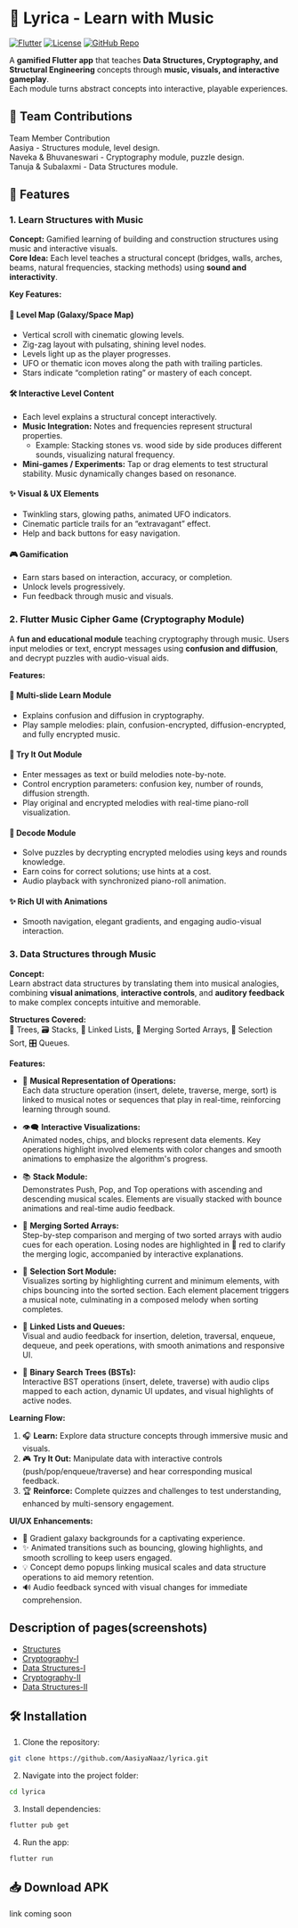 # 🎵 Lyrica - Learn with Music

[![Flutter](https://img.shields.io/badge/Flutter-2.10-blue?logo=flutter&logoColor=white)](https://flutter.dev/)
[![License](https://img.shields.io/badge/License-MIT-green)](LICENSE)
[![GitHub Repo](https://img.shields.io/badge/GitHub-Repo-black?logo=github&logoColor=white)](https://github.com/AasiyaNaaz/lyrica)

A **gamified Flutter app** that teaches **Data Structures, Cryptography, and Structural Engineering** concepts through **music, visuals, and interactive gameplay**.  
Each module turns abstract concepts into interactive, playable experiences.


## 📌 Team Contributions
Team Member              Contribution   
Aasiya                 - Structures module, level design.  
Naveka & Bhuvaneswari  - Cryptography module, puzzle design.  
Tanuja & Subalaxmi     - Data Structures module.  


## 🚀 Features

### 1. Learn Structures with Music
**Concept:** Gamified learning of building and construction structures using music and interactive visuals.  
**Core Idea:** Each level teaches a structural concept (bridges, walls, arches, beams, natural frequencies, stacking methods) using **sound and interactivity**.

**Key Features:**

#### 🌌 Level Map (Galaxy/Space Map)
- Vertical scroll with cinematic glowing levels.  
- Zig-zag layout with pulsating, shining level nodes.  
- Levels light up as the player progresses.  
- UFO or thematic icon moves along the path with trailing particles.  
- Stars indicate “completion rating” or mastery of each concept.  

#### 🛠 Interactive Level Content
- Each level explains a structural concept interactively.  
- **Music Integration:** Notes and frequencies represent structural properties.  
  - Example: Stacking stones vs. wood side by side produces different sounds, visualizing natural frequency.  
- **Mini-games / Experiments:** Tap or drag elements to test structural stability. Music dynamically changes based on resonance.  

#### ✨ Visual & UX Elements
- Twinkling stars, glowing paths, animated UFO indicators.  
- Cinematic particle trails for an “extravagant” effect.  
- Help and back buttons for easy navigation.

#### 🎮 Gamification
- Earn stars based on interaction, accuracy, or completion.  
- Unlock levels progressively.  
- Fun feedback through music and visuals.


### 2. Flutter Music Cipher Game (Cryptography Module)
A **fun and educational module** teaching cryptography through music. Users input melodies or text, encrypt messages using **confusion and diffusion**, and decrypt puzzles with audio-visual aids.

**Features:**

#### 📖 Multi-slide Learn Module
- Explains confusion and diffusion in cryptography.  
- Play sample melodies: plain, confusion-encrypted, diffusion-encrypted, and fully encrypted music.

#### 🎹 Try It Out Module
- Enter messages as text or build melodies note-by-note.  
- Control encryption parameters: confusion key, number of rounds, diffusion strength.  
- Play original and encrypted melodies with real-time piano-roll visualization.

#### 🧩 Decode Module
- Solve puzzles by decrypting encrypted melodies using keys and rounds knowledge.  
- Earn coins for correct solutions; use hints at a cost.  
- Audio playback with synchronized piano-roll animation.

#### ✨ Rich UI with Animations
- Smooth navigation, elegant gradients, and engaging audio-visual interaction.


### 3. Data Structures through Music 

**Concept:**  
Learn abstract data structures by translating them into musical analogies, combining **visual animations**, **interactive controls**, and **auditory feedback** to make complex concepts intuitive and memorable.

**Structures Covered:**  
🌳 Trees, 🗃️ Stacks, 🔗 Linked Lists, 🔀 Merging Sorted Arrays, 🔢 Selection Sort, 🎛️ Queues.


**Features:**

- 🎵 **Musical Representation of Operations:**  
  Each data structure operation (insert, delete, traverse, merge, sort) is linked to musical notes or sequences that play in real-time, reinforcing learning through sound.

- 👁️‍🗨️ **Interactive Visualizations:**  
  Animated nodes, chips, and blocks represent data elements. Key operations highlight involved elements with color changes and smooth animations to emphasize the algorithm's progress.

- 📚 **Stack Module:**  
  Demonstrates Push, Pop, and Top operations with ascending and descending musical scales. Elements are visually stacked with bounce animations and real-time audio feedback.

- 🔄 **Merging Sorted Arrays:**  
  Step-by-step comparison and merging of two sorted arrays with audio cues for each operation. Losing nodes are highlighted in 🔴 red to clarify the merging logic, accompanied by interactive explanations.

- 🔎 **Selection Sort Module:**  
  Visualizes sorting by highlighting current and minimum elements, with chips bouncing into the sorted section. Each element placement triggers a musical note, culminating in a composed melody when sorting completes.

- 🔗 **Linked Lists and Queues:**  
  Visual and audio feedback for insertion, deletion, traversal, enqueue, dequeue, and peek operations, with smooth animations and responsive UI.

- 🌳 **Binary Search Trees (BSTs):**  
  Interactive BST operations (insert, delete, traverse) with audio clips mapped to each action, dynamic UI updates, and visual highlights of active nodes.

**Learning Flow:**  

1. 🎧 **Learn:** Explore data structure concepts through immersive music and visuals.  
2. 🎮 **Try It Out:** Manipulate data with interactive controls (push/pop/enqueue/traverse) and hear corresponding musical feedback.  
3. 🏆 **Reinforce:** Complete quizzes and challenges to test understanding, enhanced by multi-sensory engagement.

**UI/UX Enhancements:**  
- 🌌 Gradient galaxy backgrounds for a captivating experience.  
- ✨ Animated transitions such as bouncing, glowing highlights, and smooth scrolling to keep users engaged.  
- 💡 Concept demo popups linking musical scales and data structure operations to aid memory retention.  
- 🔊 Audio feedback synced with visual changes for immediate comprehension.

## Description of pages(screenshots)  
- [Structures](https://docs.google.com/document/d/103WJtJF6h3kg7W3-jvusZ3UjoFGshBblv6-UVyIsVaY/edit?usp=sharing)  
- [Cryptography-I](https://docs.google.com/document/d/1cOPHK2Z9srj2H47SX2oODZcjS73hGH6gvjjeBbXQGKc/edit?usp=sharing)  
- [Data Structures-I](https://docs.google.com/document/d/1ygUYFeng5anpag63h5OXK7TXNFM3xHbT5zNxqrjBHnI/edit?usp=sharing)   
- [Cryptography-II](https://docs.google.com/document/d/12tEA3iG3tksbZ5msZo_dphBma0hfuDFc4Op6gelQUEE/edit?usp=drivesdk)  
- [Data Structures-II](path_to_ds_screenshot.png)


## 🛠️ Installation
1. Clone the repository:
```bash
git clone https://github.com/AasiyaNaaz/lyrica.git
```

2. Navigate into the project folder:
```bash
cd lyrica
```

3. Install dependencies:
```bash
flutter pub get
```

4. Run the app:
```bash
flutter run
```

## 📥 Download APK
link coming soon
